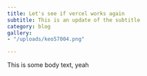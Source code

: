 ```yaml
---
title: Let's see if vercel works again
subtitle: This is an update of the subtitle
category: blog
gallery:
- "/uploads/keo57004.png"

---
```

This is some body text, yeah